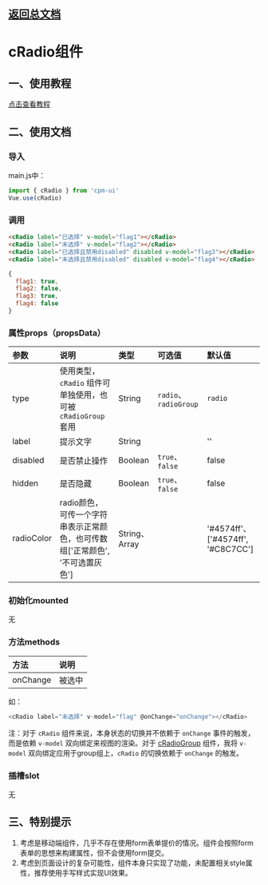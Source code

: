 ## [返回总文档](https://github.com/cpm828/cpm-ui)


# cRadio组件

## 一、使用教程
[点击查看教程](https://cpm828.github.io/cpm_ui/demo/index.html#/radio)



## 二、使用文档
### 导入
main.js中：
```js
import { cRadio } from 'cpm-ui'
Vue.use(cRadio)
```

### 调用
```html
<cRadio label="已选择" v-model="flag1"></cRadio>
<cRadio label="未选择" v-model="flag2"></cRadio>
<cRadio label="已选择且禁用disabled" disabled v-model="flag3"></cRadio>
<cRadio label="未选择且禁用disabled" disabled v-model="flag4"></cRadio>
```
```js
{
  flag1: true,
  flag2: false,
  flag3: true,
  flag4: false
}
```

### 属性props（propsData）
|参数|说明|类型|可选值|默认值|
|:---|:---|:---|:---|:---|
|type|使用类型，`cRadio` 组件可单独使用，也可被 `cRadioGroup` 套用|String|`radio`、`radioGroup`|`radio`|
|label|提示文字|String||''|
|disabled|是否禁止操作|Boolean|`true`、`false`|false|
|hidden|是否隐藏|Boolean|`true`、`false`|false|
|radioColor|radio颜色，可传一个字符串表示正常颜色，也可传数组['正常颜色', '不可选置灰色']|String、Array||'#4574ff'、['#4574ff', '#C8C7CC']|

### 初始化mounted
无

### 方法methods
|方法|说明|
|:---|:---|
|onChange|被选中|

如：
```js
<cRadio label="未选择" v-model="flag" @onChange="onChange"></cRadio>
```

注：对于 `cRadio` 组件来说，本身状态的切换并不依赖于 `onChange` 事件的触发，而是依赖 `v-model` 双向绑定来视图的渲染。对于 [cRadioGroup](https://github.com/cpm828/cpm828.github.io/blob/master/cpm_ui/document/cRadioGroup.md) 组件，我将 `v-model` 双向绑定应用于group组上，`cRadio` 的切换依赖于 `onChange` 的触发。

### 插槽slot
无



## 三、特别提示

1. 考虑是移动端组件，几乎不存在使用form表单提价的情况。组件会按照form表单的思想来构建属性，但不会使用form提交。<br>
2. 考虑到页面设计的复杂可能性，组件本身只实现了功能，未配置相关style属性，推荐使用手写样式实现UI效果。